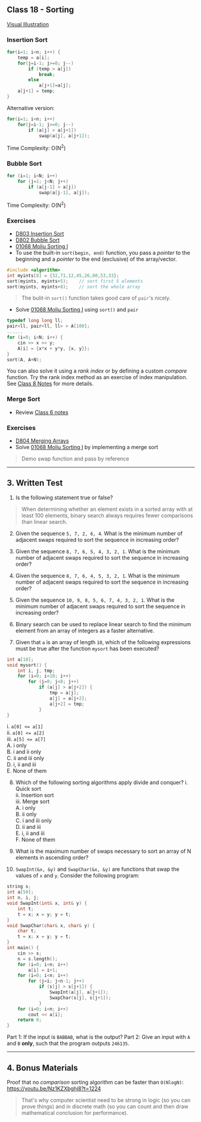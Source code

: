 ## Class 18 - Sorting
[Visual Illustration](https://visualgo.net/en/sorting)

### Insertion Sort
```cpp
for(i=1; i<n; i++) {
    temp = a[i];
    for(j=i-1; j>=0; j--)
        if (temp > a[j])
            break;
        else
            a[j+1]=a[j];
    a[j+1] = temp;
}
```
Alternative version:
```cpp
for(i=1; i<n; i++)
    for(j=i-1; j>=0; j--)
        if (a[j] > a[j+1])
            swap(a[j], a[j+1]);
```
Time Complexity: O(N<sup>2</sup>)

### Bubble Sort
```cpp
for (i=1; i<N; i++)
    for (j=1; j<N; j++)
        if (a[j-1] > a[j])
            swap(a[j-1], a[j]);
```
Time Complexity: O(N<sup>2</sup>)

### Exercises
- [D803 Insertion Sort](https://judge.hkoi.org/task/D803)
- [D802 Bubble Sort](https://judge.hkoi.org/task/D802)
- [01068 Moliu Sorting I](https://judge.hkoi.org/task/01068)
- To use the built-in `sort(begin, end)` function, you pass a *pointer* to the beginning and a *pointer* to the end (exclusive) of the array/vector.
```cpp
#include <algorithm>
int myints[8] = {32,71,12,45,26,80,53,33};
sort(myints, myints+5);    // sort first 5 elements
sort(myints, myints+8);    // sort the whole array
```
> The bulit-in `sort()` function takes good care of `pair`'s nicely.
- Solve [01068 Moliu Sorting I](https://judge.hkoi.org/task/01068) using `sort()` and `pair`
```cpp
typedef long long ll;
pair<ll, pair<ll, ll> > A[100];
......
for (i=0; i<N; i++) {
    cin >> x >> y;
    A[i] = {x*x + y*y, {x, y}};
}
sort(A, A+N);
```
You can also solve it using a *rank index* or by defining a custom *compare* function. Try the rank index method as an exercise of index manipulation. See [Class 8 Notes](https://github.com/miyagi-sensei/georgia/blob/main/class8/README.md) for more details.

### Merge Sort

- Review [Class 6 notes](https://github.com/miyagi-sensei/georgia/tree/main/class6)

### Exercises
- [D804 Merging Arrays](https://judge.hkoi.org/task/D804)
- Solve [01068 Moliu Sorting I](https://judge.hkoi.org/task/01068) by implementing a merge sort

> Demo swap function and pass by reference

---

## 3. Written Test
1. Is the following statement true or false?
> When determining whether an element exists in a sorted array with at least 100 elements, binary search always requires fewer comparisons than linear search. 

2. Given the sequence `5, 7, 2, 6, 4`. What is the minimum number of adjacent swaps required to sort the sequence in increasing order?

3. Given the sequence `8, 7, 6, 5, 4, 3, 2, 1`. What is the minimum number of adjacent swaps required to sort the sequence in increasing order?

4. Given the sequence `8, 7, 6, 4, 5, 3, 2, 1`. What is the minimum number of adjacent swaps required to sort the sequence in increasing order?

5. Given the sequence `10, 9, 8, 5, 6, 7, 4, 3, 2, 1`. What is the minimum number of adjacent swaps required to sort the sequence in increasing order?

6. Binary search can be used to replace linear search to find the minimum element from an array of integers as a faster alternative.

7. Given that `a` is an array of length `10`, which of the following expressions must be true after the function `mysort` has been executed?
```cpp
int a[10];
void mysort() {
    int i, j, tmp;
    for (i=0; i<10; i++)
        for (j=0; j<8; j++)
            if (a[j] > a[j+2]) {
                tmp = a[j];
                a[j] = a[j+2];
                a[j+2] = tmp;
            }
}
```
i. `a[0] <= a[1]`<br>
ii. `a[0] <= a[2]`<br>
iii. `a[5] <= a[7]`<br>
A. i only<br>
B. i and ii only<br>
C. ii and iii only<br>
D. i, ii and iii<br>
E. None of them<br>

8. Which of the following sorting algorithms apply divide and conquer?
i. Quick sort<br>
ii. Insertion sort<br>
iii. Merge sort<br>
A. i only<br>
B. ii only<br>
C. i and iii only<br>
D. ii and iii<br>
E. i, ii and iii<br>
F. None of them<br>

9. What is the maximum number of swaps necessary to sort an array of N elements in ascending order?

10. `SwapInt(&x, &y)` and `SwapChar(&x, &y)` are functions that swap the values of `x` and `y`. Consider the following program:
```cpp
string s;
int a[50];
int n, i, j;
void SwapInt(int& x, int& y) {
    int t;
    t = x; x = y; y = t;
}
void SwapChar(char& x, char& y) {
    char t;
    t = x; x = y; y = t;
}
int main() {
    cin >> s;
    n = s.length();
    for (i=0; i<n; i++)
        a[i] = i+1;
    for (i=0; i<n; i++)
        for (j=i; j<n-1; j++)
            if (s[j] > s[j+1]) {
                SwapInt(a[j], a[j+1]);
                SwapChar(s[j], s[j+1]);
            }
    for (i=0; i<n; i++)
        cout << a[i];
    return 0;
}
```
Part 1: If the input is `BABBAB`, what is the output?
Part 2: Give an input with `A` and `B` **only**, such that the program outputs `246135`.

---

## 4. Bonus Materials
Proof that no *comparison* sorting algorithm can be faster than `O(NlogN)`: https://youtu.be/Nz1KZXbghj8?t=1224
> That's why computer scientist need to be strong in logic (so you can prove things) and in discrete math (so you can count and then draw mathematical conclusion for performance).
